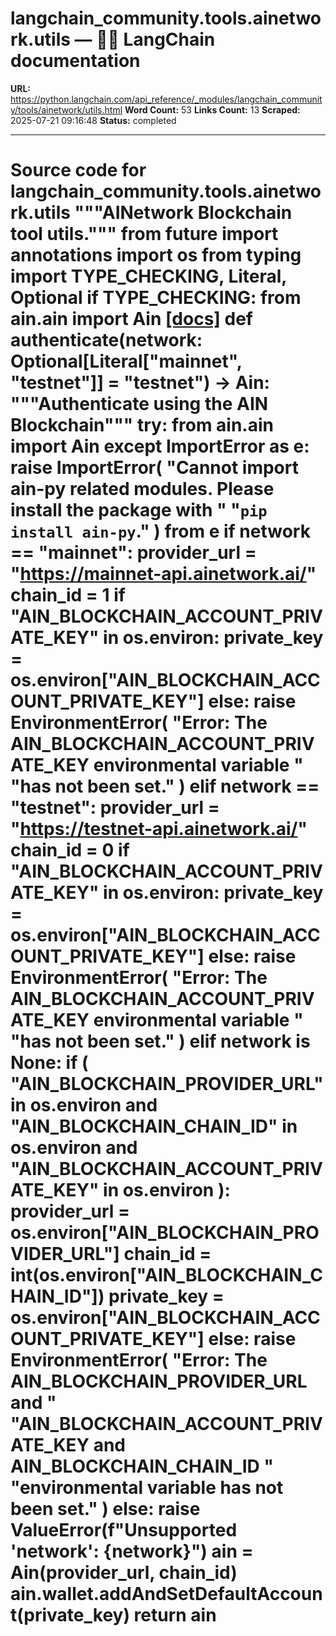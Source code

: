 # langchain_community.tools.ainetwork.utils — 🦜🔗 LangChain  documentation

**URL:** https://python.langchain.com/api_reference/_modules/langchain_community/tools/ainetwork/utils.html
**Word Count:** 53
**Links Count:** 13
**Scraped:** 2025-07-21 09:16:48
**Status:** completed

---

# Source code for langchain\_community.tools.ainetwork.utils               """AINetwork Blockchain tool utils."""          from __future__ import annotations          import os     from typing import TYPE_CHECKING, Literal, Optional          if TYPE_CHECKING:         from ain.ain import Ain                              [[docs]](https://python.langchain.com/api_reference/community/tools/langchain_community.tools.ainetwork.utils.authenticate.html#langchain_community.tools.ainetwork.utils.authenticate)     def authenticate(network: Optional[Literal["mainnet", "testnet"]] = "testnet") -> Ain:         """Authenticate using the AIN Blockchain"""              try:             from ain.ain import Ain         except ImportError as e:             raise ImportError(                 "Cannot import ain-py related modules. Please install the package with "                 "`pip install ain-py`."             ) from e              if network == "mainnet":             provider_url = "https://mainnet-api.ainetwork.ai/"             chain_id = 1             if "AIN_BLOCKCHAIN_ACCOUNT_PRIVATE_KEY" in os.environ:                 private_key = os.environ["AIN_BLOCKCHAIN_ACCOUNT_PRIVATE_KEY"]             else:                 raise EnvironmentError(                     "Error: The AIN_BLOCKCHAIN_ACCOUNT_PRIVATE_KEY environmental variable "                     "has not been set."                 )         elif network == "testnet":             provider_url = "https://testnet-api.ainetwork.ai/"             chain_id = 0             if "AIN_BLOCKCHAIN_ACCOUNT_PRIVATE_KEY" in os.environ:                 private_key = os.environ["AIN_BLOCKCHAIN_ACCOUNT_PRIVATE_KEY"]             else:                 raise EnvironmentError(                     "Error: The AIN_BLOCKCHAIN_ACCOUNT_PRIVATE_KEY environmental variable "                     "has not been set."                 )         elif network is None:             if (                 "AIN_BLOCKCHAIN_PROVIDER_URL" in os.environ                 and "AIN_BLOCKCHAIN_CHAIN_ID" in os.environ                 and "AIN_BLOCKCHAIN_ACCOUNT_PRIVATE_KEY" in os.environ             ):                 provider_url = os.environ["AIN_BLOCKCHAIN_PROVIDER_URL"]                 chain_id = int(os.environ["AIN_BLOCKCHAIN_CHAIN_ID"])                 private_key = os.environ["AIN_BLOCKCHAIN_ACCOUNT_PRIVATE_KEY"]             else:                 raise EnvironmentError(                     "Error: The AIN_BLOCKCHAIN_PROVIDER_URL and "                     "AIN_BLOCKCHAIN_ACCOUNT_PRIVATE_KEY and AIN_BLOCKCHAIN_CHAIN_ID "                     "environmental variable has not been set."                 )         else:             raise ValueError(f"Unsupported 'network': {network}")              ain = Ain(provider_url, chain_id)         ain.wallet.addAndSetDefaultAccount(private_key)         return ain